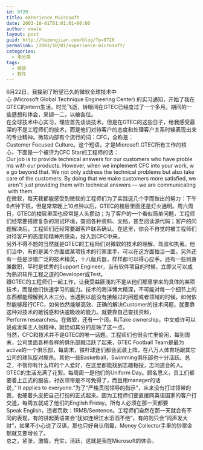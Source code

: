 ```yaml
---
id: 9720
title: eXPerience Microsoft
date: 2003-10-01T01:01:01+00:00
author: omale
layout: post
guid: http://hezongjian.com/blog/?p=9720
permalink: /2003/10/01/experience-microsoft/
categories:
  - 未分类
tags:
  - 微软
  - 软件
---
```

6月22日，我接到了盼望已久的微软全球技术中心&nbsp;(Microsoft&nbsp;Global&nbsp;Technique&nbsp;Engineering&nbsp;Center)&nbsp;的实习通知，开始了我在GTEC的intern生活。时光飞逝，转眼间在GTEC已经度过了一个多月。期间的一些感想和体会，采撷一二，以飨各位。  
在全球技术中心实习，理应首先谈谈技术。但是在GTEC的这些日子，给我感受最深的不是工程师们的技术，而是他们对待客户的态度和处理客户关系时候表现出来的专业精神。微软内部有个流行的词：CFC，全称是：Customer&nbsp;Focused&nbsp;Culture。这个短语，才是Microsoft&nbsp;GTEC所有工作的核心，下面是一个被评为CFC&nbsp;Star的工程师的话：  
Our&nbsp;job&nbsp;is&nbsp;to&nbsp;provide&nbsp;technical&nbsp;answers&nbsp;for&nbsp;our&nbsp;customers&nbsp;who&nbsp;have&nbsp;problems&nbsp;with&nbsp;our&nbsp;products.&nbsp;However,&nbsp;when&nbsp;we&nbsp;implement&nbsp;CFC&nbsp;into&nbsp;your&nbsp;work,&nbsp;we&nbsp;go&nbsp;beyond&nbsp;that.&nbsp;We&nbsp;not&nbsp;only&nbsp;address&nbsp;the&nbsp;technical&nbsp;problems&nbsp;but&nbsp;also&nbsp;take&nbsp;care&nbsp;of&nbsp;the&nbsp;customers.&nbsp;By&nbsp;doing&nbsp;that&nbsp;we&nbsp;make&nbsp;customers&nbsp;more&nbsp;satisfied,&nbsp;we&nbsp;aren&#8221;t&nbsp;just&nbsp;providing&nbsp;them&nbsp;with&nbsp;technical&nbsp;answers&nbsp;&#8212;&nbsp;we&nbsp;are&nbsp;communicating&nbsp;with&nbsp;them.  
在微软，每天我都能感受到微软的工程师们为了实践这几个字而做出的努力：下午6点钟下班，但是常常晚上10点钟以后，GTEC的楼层里面还是灯火通明。周六周日，GTEC的楼层里面也经常是人头攒动；为了客户的一个看似简单问题，工程师们经常要搭建复杂的测试环境，查阅各种资料、文档，甚至阅读源代码；客户的问题解决后，工程师们还经常要跟客户联系确认。在这里，你会不自觉的被工程师们对待客户的态度和精神所感染，投入到CFC中来。  
另外不得不题的当然就是GTEC的工程师们对微软的技术的理解、驾驭和执著。他们当中，有的是某个方面或某项技术的行家里手，可以在这方面独当一面。另外还有一些是涉猎广泛的技术精英，十八版兵器，样样都可以得心应手。还有一些则身兼数职，平时是优秀的Support&nbsp;Engineer，当有软件项目的时候，立即又可以成为熟识软件工程之道的Developer或Test。  
跟GTEC的工程师们一起工作，让我受益匪浅的不是从他们那里学来的具体的某项技术，而是他们快速学习的能力。技术的海洋博大精深，不可能对每一个细节上的东西都能理解到入木三分。当遇到以前没有接触过的问题或者领域的时候，如何依然能够履行CFC，如何依然能够高效、正确的解决Customer的技术问题，就要靠这种对技术的敏锐感和快速吸收的能力。就要靠自己查找资料，Perform&nbsp;researches。在微软，还有一个词，叫Take&nbsp;ownership，中文或许可以说成发挥主人翁精神，就恰如其分的反映了这一点。  
当然，CFC和技术并不是GTEC的唯一话题。工程师们也很会忙里偷闲，每到周末，公司里面各种各样的俱乐部就活跃了起来，GTEC&nbsp;Football&nbsp;Team是最为active的一个俱乐部，每周末，铁杆球迷们都会武装上阵，在八万人体育场跟其它公司的球队捉对厮杀。其他一些Basketball，Swimming俱乐部也十分活跃。总之，不管你有什么样的个人爱好，在这里都能找到志趣相投，志同道合的人。  
GTEC的生活充满了花絮。每周周一是他们的Uniform&nbsp;Day。顾名思义，员工们都要着上正式的服装，衬衣领带是不可免得了，而且用manager的话说，”&nbsp;It&nbsp;applies&nbsp;to&nbsp;everyone.”为了“严格贯彻领导的指示”，从来没有打过领带的我，也硬着头皮把自己打扮的正式起来。因为工程师们要直接同英语国家的客户打交道，每周五就成了他们的English&nbsp;Friday。所有人必须在那一天都要Speak&nbsp;English，违者罚款：1RMB/Sentence。工程师们自然在那一天就会有不同的表现，有的讲起英语来会“犹如连绵江水滔滔不绝”，有的则只会“闷声发大财”，如果不小心说了汉语，那也只好自认倒霉，Money&nbsp;Collector手里的钞票金额就又要增长了。  
总之，紧张，激情，充实，活跃，这就是我在Microsoft的体会。